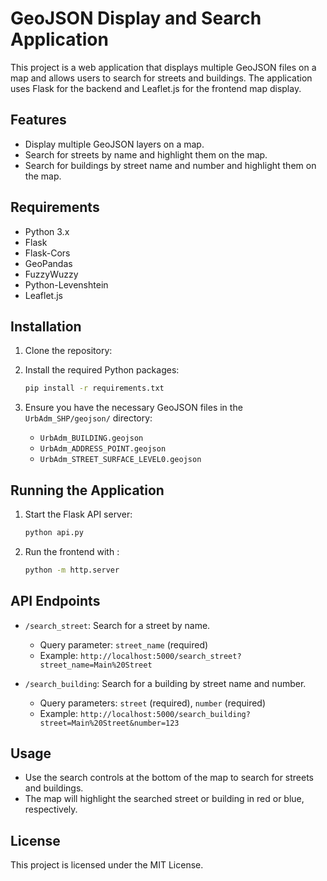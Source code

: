 # GeoJSON Display and Search Application

This project is a web application that displays multiple GeoJSON files on a map and allows users to search for streets and buildings. The application uses Flask for the backend and Leaflet.js for the frontend map display.

## Features

- Display multiple GeoJSON layers on a map.
- Search for streets by name and highlight them on the map.
- Search for buildings by street name and number and highlight them on the map.

## Requirements

- Python 3.x
- Flask
- Flask-Cors
- GeoPandas
- FuzzyWuzzy
- Python-Levenshtein
- Leaflet.js

## Installation

1. Clone the repository:

2. Install the required Python packages:
    ```bash
    pip install -r requirements.txt
    ```

3. Ensure you have the necessary GeoJSON files in the `UrbAdm_SHP/geojson/` directory:
    - `UrbAdm_BUILDING.geojson`
    - `UrbAdm_ADDRESS_POINT.geojson`
    - `UrbAdm_STREET_SURFACE_LEVEL0.geojson`

## Running the Application

1. Start the Flask API server:
    ```bash
    python api.py
    ```

2. Run the frontend with :
    ```bash
    python -m http.server
    ```

## API Endpoints

- `/search_street`: Search for a street by name.
    - Query parameter: `street_name` (required)
    - Example: `http://localhost:5000/search_street?street_name=Main%20Street`

- `/search_building`: Search for a building by street name and number.
    - Query parameters: `street` (required), `number` (required)
    - Example: `http://localhost:5000/search_building?street=Main%20Street&number=123`

## Usage

- Use the search controls at the bottom of the map to search for streets and buildings.
- The map will highlight the searched street or building in red or blue, respectively.

## License

This project is licensed under the MIT License.
